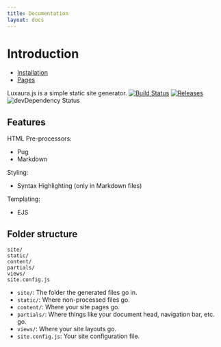 ```yaml
---
title: Documentation
layout: docs
---
```


# Introduction

- [Installation](/docs/installation)
- [Pages](/docs/pages)

Luxaura.js is a simple static site generator.
[![Build Status](https://travis-ci.org/TristianK3604/Luxaura.js.svg?branch=master)](https://travis-ci.org/TristianK3604/Luxaura.js) [![Releases](https://img.shields.io/github/release/TristianK3604/Luxaura.js/all.svg)](https://github.com/TristianK3604/Luxaura.js/releases) ![devDependency Status](https://img.shields.io/david/dev/TristianK3604/Luxaura.js.svg)

## Features

HTML Pre-processors:
  - Pug
  - Markdown

Styling:
  - Syntax Highlighting (only in Markdown files)

Templating:
  - EJS

## Folder structure

````
site/
static/
content/
partials/
views/
site.config.js
````

- `site/`: The folder the generated files go in.
- `static/`: Where non-processed files go.
- `content/`: Where your site pages go.
- `partials/`: Where things like your document head, navigation bar, etc. go.
- `views/`: Where your site layouts go.
- `site.config.js`: Your site configuration file.
